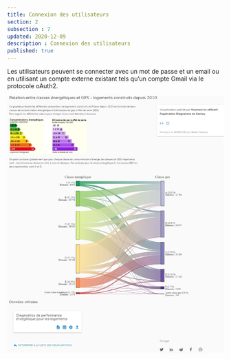 ```yaml
---
title: Connexion des utilisateurs
section: 2
subsection : 7
updated: 2020-12-09
description : Connexion des utilisateurs
published: true
---
```

Les utilisateurs peuvent se connecter avec un mot de passe et un email ou en utilisant un compte externe existant tels qu’un compte Gmail via le protocole oAuth2.


<img src="../../static/images/functional-presentation/detail-visualisation.jpg" alt="Catalogue de données"></img>
